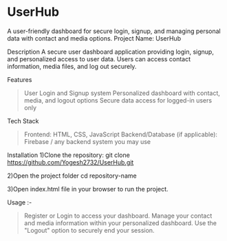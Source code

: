 # UserHub
A user-friendly dashboard for secure login, signup, and managing personal data with contact and media options.
Project Name: UserHub

Description
A secure user dashboard application providing login, signup, and personalized access to user data. Users can access contact information, media files, and log out securely.

Features
> User Login and Signup system
> Personalized dashboard with contact, media, and logout options
> Secure data access for logged-in users only

Tech Stack
> Frontend: HTML, CSS, JavaScript
> Backend/Database (if applicable): Firebase / any backend system you may use

Installation
1)Clone the repository:
  git clone https://github.com/Yogesh2732/UserHub.git

2)Open the project folder
  cd repository-name

3)Open index.html file in your browser to run the project.

Usage :-
> Register or Login to access your dashboard.
> Manage your contact and media information within your personalized dashboard.
> Use the "Logout" option to securely end your session.
